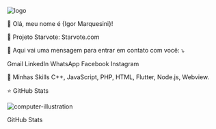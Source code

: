 ![logo](https://github.com/user-attachments/assets/1be7b30d-8b39-4960-9655-b691f76b338f)

💜 Olá, meu nome é {Igor Marquesini}!

🔭 Projeto Starvote: Starvote.com

💌 Aqui vai uma mensagem para entrar em contato com você: ⤵️

Gmail LinkedIn WhatsApp Facebook Instagram

🚀 Minhas Skills
C++, JavaScript, PHP, HTML, Flutter, Node.js, Webview.


⭐ GitHub Stats


![computer-illustration](https://github.com/user-attachments/assets/d4ce34cb-aed3-4bde-9b22-478ebbe11a01)


GitHub Stats
